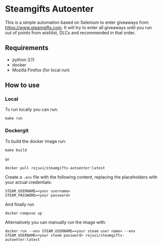 # Steamgifts Autoenter

This is a simple automation based on Selenium to enter giveaways from https://www.steamgifts.com.
It will try to enter all giveaways until you run out of points from wishlist, DLCs and recommended in that order.

## Requirements
* python 3.11
* docker
* Mozilla Firefox (for local run)

## How to use
### Local
To run locally you can run: 
```
make run
```

### Dockergit 
To build the docker image run: 
```
make build
``` 
or 
```
docker pull rojuvi/steamgifts-autoenter:latest
```

Create a `.env` file with the following content, replacing the placeholders with your actual credentials:
```
STEAM_USERNAME=<your username>
STEAM_PASSWORD=<your password>
```

And finally run 
```
docker-compose up
```

Alternatively you can manually run the image with:
```
docker run --env STEAM_USERNAME=<your steam user name> --env STEAM_USERNAME=<your steam password> rojuvi/steamgifts-autoenter:latest
```

